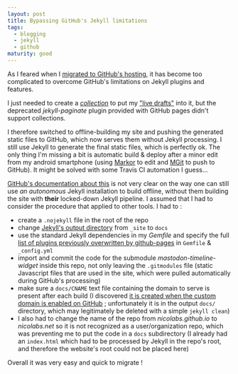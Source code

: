 ```yaml
---
layout: post
title: Bypassing GitHub's Jekyll limitations
tags:
  - blogging
  - jekyll
  - github
maturity: good
---
```


As I feared when I [migrated to GitHub's hosting](/2016/Migrating-from-Drupal-to-Jekyll), it has become too complicated to overcome GitHub's limitations on Jekyll plugins and features.

I just needed to create a [*collection*](https://jekyllrb.com/docs/collections/) to put my ["live drafts"](/2016/Migrating-from-Drupal-to-Jekyll) into it, but the deprecated *jekyll-paginate* plugin provided with GitHub pages didn't support collections.

I therefore switched to offline-building my site and pushing the generated static files to GitHub, which now serves them without Jekyll processing. I still use Jekyll to generate the final static files, which is perfectly ok.
The only thing I'm missing a bit is automatic build & deploy after a minor edit from my android smartphone (using [Markor](https://f-droid.org/fr/packages/net.gsantner.markor/) to edit and [MGit](https://f-droid.org/fr/packages/com.manichord.mgit/) to push to GitHub). It might be solved with some Travis CI automation I guess...

[GitHub's documentation about this](https://help.github.com/en/github/working-with-github-pages/about-github-pages#static-site-generators) is not very clear on the way one can still use *an autonomous* Jekyll installation to build offline, without them building the site with **their** locked-down Jekyll pipeline.
I assumed that I had to consider the procedure that applied to other tools. I had to :

- create a `.nojekyll` file in the root of the repo
- change [Jekyll's output directory](https://jekyllrb.com/docs/configuration/options/) from `_site` to `docs`
- use the standard Jekyll dependencies in my *Gemfile* and specify the full [list of plugins previously overwritten by github-pages](https://github.com/github/pages-gem/blob/master/lib/github-pages/plugins.rb) in `Gemfile` & `_config.yml`
- import and commit the code for the submodule *mastodon-timeline-widget* inside this repo, not only leaving the `.gitmodules` file (static Javascript files that are used in the site, which were pulled automatically during GitHub's processing)
- make sure a `docs/CNAME` text file containing the domain to serve is present after each build (I discovered [it is created when the custom domain is enabled on GitHub](https://github.com/mkdocs/mkdocs/pull/1497/commits) ; unfortunately it is in the output `docs/` directory, which may legitimately be deleted with a simple `jekyll clean`)
- I also had to change the name of the repo from *nicolabs.github.io* to *nicolabs.net* so it is not recognized as a user/organization repo, which was preventing me to put the code in a `docs` subdirectory (I already had an `index.html` which had to be processed by Jekyll in the repo's root, and therefore the website's root could not be placed here)

Overall it was very easy and quick to migrate !
